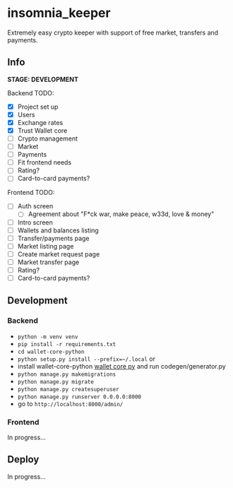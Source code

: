 # insomnia_keeper

Extremely easy crypto keeper with support of free market, transfers and payments.


## Info
**STAGE: DEVELOPMENT**

Backend TODO:
- [x] Project set up
- [x] Users
- [x] Exchange rates
- [x] Trust Wallet core 
- [ ] Crypto management
- [ ] Market
- [ ] Payments
- [ ] Fit frontend needs
- [ ] Rating?
- [ ] Card-to-card payments?

Frontend TODO:
- [ ] Auth screen
  - [ ] Agreement about "F*ck war, make peace, w33d, love & money"
- [ ] Intro screen
- [ ] Wallets and balances listing
- [ ] Transfer/payments page
- [ ] Market listing page
- [ ] Create market request page
- [ ] Market transfer page
- [ ] Rating?
- [ ] Card-to-card payments?

## Development
### Backend
- `python -m venv venv`
- `pip install -r requirements.txt`
- `cd wallet-core-python`
- `python setup.py install --prefix=~/.local`
or 
- install wallet-core-python [wallet core py](https://github.com/phuang/wallet-core-python) and run codegen/generator.py
- `python manage.py makemigrations`
- `python manage.py migrate`
- `python manage.py createsuperuser`
- `python manage.py runserver 0.0.0.0:8000`
- go to `http://localhost:8000/admin/`

### Frontend
In progress...

## Deploy
In progress...
